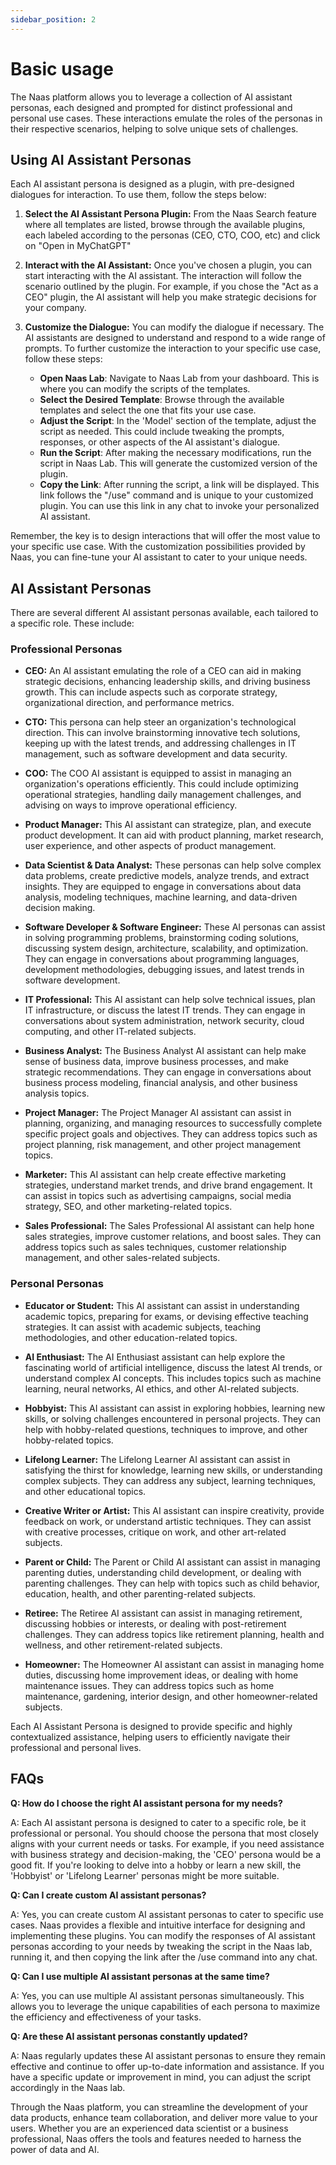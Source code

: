 ```yaml
---
sidebar_position: 2
---
```


# Basic usage

The Naas platform allows you to leverage a collection of AI assistant personas, each designed and prompted for distinct professional and personal use cases. These interactions emulate the roles of the personas in their respective scenarios, helping to solve unique sets of challenges.

## Using AI Assistant Personas

Each AI assistant persona is designed as a plugin, with pre-designed dialogues for interaction. To use them, follow the steps below:

1. **Select the AI Assistant Persona Plugin:** From the Naas Search feature where all templates are listed, browse through the available plugins, each labeled according to the personas (CEO, CTO, COO, etc) and click on "Open in MyChatGPT"

2. **Interact with the AI Assistant:** Once you've chosen a plugin, you can start interacting with the AI assistant. The interaction will follow the scenario outlined by the plugin. For example, if you chose the "Act as a CEO" plugin, the AI assistant will help you make strategic decisions for your company.

3. **Customize the Dialogue:** You can modify the dialogue if necessary. The AI assistants are designed to understand and respond to a wide range of prompts. To further customize the interaction to your specific use case, follow these steps:
    - **Open Naas Lab**: Navigate to Naas Lab from your dashboard. This is where you can modify the scripts of the templates.
    - **Select the Desired Template**: Browse through the available templates and select the one that fits your use case.
    - **Adjust the Script**: In the 'Model' section of the template, adjust the script as needed. This could include tweaking the prompts, responses, or other aspects of the AI assistant's dialogue.
    - **Run the Script**: After making the necessary modifications, run the script in Naas Lab. This will generate the customized version of the plugin.
    - **Copy the Link**: After running the script, a link will be displayed. This link follows the "/use" command and is unique to your customized plugin. You can use this link in any chat to invoke your personalized AI assistant.

Remember, the key is to design interactions that will offer the most value to your specific use case. With the customization possibilities provided by Naas, you can fine-tune your AI assistant to cater to your unique needs.

## AI Assistant Personas

There are several different AI assistant personas available, each tailored to a specific role. These include:

### Professional Personas

- **CEO:** An AI assistant emulating the role of a CEO can aid in making strategic decisions, enhancing leadership skills, and driving business growth. This can include aspects such as corporate strategy, organizational direction, and performance metrics.

- **CTO:** This persona can help steer an organization's technological direction. This can involve brainstorming innovative tech solutions, keeping up with the latest trends, and addressing challenges in IT management, such as software development and data security.

- **COO:** The COO AI assistant is equipped to assist in managing an organization's operations efficiently. This could include optimizing operational strategies, handling daily management challenges, and advising on ways to improve operational efficiency.

- **Product Manager:** This AI assistant can strategize, plan, and execute product development. It can aid with product planning, market research, user experience, and other aspects of product management.

- **Data Scientist & Data Analyst:** These personas can help solve complex data problems, create predictive models, analyze trends, and extract insights. They are equipped to engage in conversations about data analysis, modeling techniques, machine learning, and data-driven decision making.

- **Software Developer & Software Engineer:** These AI personas can assist in solving programming problems, brainstorming coding solutions, discussing system design, architecture, scalability, and optimization. They can engage in conversations about programming languages, development methodologies, debugging issues, and latest trends in software development.

- **IT Professional:** This AI assistant can help solve technical issues, plan IT infrastructure, or discuss the latest IT trends. They can engage in conversations about system administration, network security, cloud computing, and other IT-related subjects.

- **Business Analyst:** The Business Analyst AI assistant can help make sense of business data, improve business processes, and make strategic recommendations. They can engage in conversations about business process modeling, financial analysis, and other business analysis topics.

- **Project Manager:** The Project Manager AI assistant can assist in planning, organizing, and managing resources to successfully complete specific project goals and objectives. They can address topics such as project planning, risk management, and other project management topics.

- **Marketer:** This AI assistant can help create effective marketing strategies, understand market trends, and drive brand engagement. It can assist in topics such as advertising campaigns, social media strategy, SEO, and other marketing-related topics.

- **Sales Professional:** The Sales Professional AI assistant can help hone sales strategies, improve customer relations, and boost sales. They can address topics such as sales techniques, customer relationship management, and other sales-related subjects.

### Personal Personas

- **Educator or Student:** This AI assistant can assist in understanding academic topics, preparing for exams, or devising effective teaching strategies. It can assist with academic subjects, teaching methodologies, and other education-related topics.

- **AI Enthusiast:** The AI Enthusiast assistant can help explore the fascinating world of artificial intelligence, discuss the latest AI trends, or understand complex AI concepts. This includes topics such as machine learning, neural networks, AI ethics, and other AI-related subjects.

- **Hobbyist:** This AI assistant can assist in exploring hobbies, learning new skills, or solving challenges encountered in personal projects. They can help with hobby-related questions, techniques to improve, and other hobby-related topics.

- **Lifelong Learner:** The Lifelong Learner AI assistant can assist in satisfying the thirst for knowledge, learning new skills, or understanding complex subjects. They can address any subject, learning techniques, and other educational topics.

- **Creative Writer or Artist:** This AI assistant can inspire creativity, provide feedback on work, or understand artistic techniques. They can assist with creative processes, critique on work, and other art-related subjects.

- **Parent or Child:** The Parent or Child AI assistant can assist in managing parenting duties, understanding child development, or dealing with parenting challenges. They can help with topics such as child behavior, education, health, and other parenting-related subjects.

- **Retiree:** The Retiree AI assistant can assist in managing retirement, discussing hobbies or interests, or dealing with post-retirement challenges. They can address topics like retirement planning, health and wellness, and other retirement-related subjects.

- **Homeowner:** The Homeowner AI assistant can assist in managing home duties, discussing home improvement ideas, or dealing with home maintenance issues. They can address topics such as home maintenance, gardening, interior design, and other homeowner-related subjects.

Each AI Assistant Persona is designed to provide specific and highly contextualized assistance, helping users to efficiently navigate their professional and personal lives.

## FAQs

**Q: How do I choose the right AI assistant persona for my needs?**

A: Each AI assistant persona is designed to cater to a specific role, be it professional or personal. You should choose the persona that most closely aligns with your current needs or tasks. For example, if you need assistance with business strategy and decision-making, the 'CEO' persona would be a good fit. If you're looking to delve into a hobby or learn a new skill, the 'Hobbyist' or 'Lifelong Learner' personas might be more suitable.

**Q: Can I create custom AI assistant personas?**

A: Yes, you can create custom AI assistant personas to cater to specific use cases. Naas provides a flexible and intuitive interface for designing and implementing these plugins. You can modify the responses of AI assistant personas according to your needs by tweaking the script in the Naas lab, running it, and then copying the link after the /use command into any chat.

**Q: Can I use multiple AI assistant personas at the same time?**

A: Yes, you can use multiple AI assistant personas simultaneously. This allows you to leverage the unique capabilities of each persona to maximize the efficiency and effectiveness of your tasks.

**Q: Are these AI assistant personas constantly updated?**

A: Naas regularly updates these AI assistant personas to ensure they remain effective and continue to offer up-to-date information and assistance. If you have a specific update or improvement in mind, you can adjust the script accordingly in the Naas lab.


Through the Naas platform, you can streamline the development of your data products, enhance team collaboration, and deliver more value to your users. Whether you are an experienced data scientist or a business professional, Naas offers the tools and features needed to harness the power of data and AI.